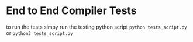 # End to End Compiler Tests
to run the tests simpy run the testing python script `python tests_script.py` or `python3 tests_script.py`